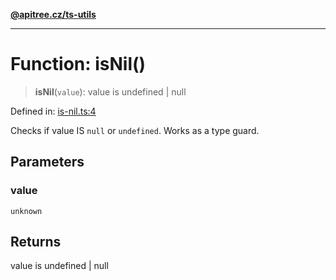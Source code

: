 [**@apitree.cz/ts-utils**](../README.md)

---

# Function: isNil()

> **isNil**(`value`): value is undefined \| null

Defined in: [is-nil.ts:4](https://github.com/ApiTreeCZ/toolbox/blob/main/packages/ts-utils/src/is-nil.ts#L4)

Checks if value IS `null` or `undefined`. Works as a type guard.

## Parameters

### value

`unknown`

## Returns

value is undefined \| null

